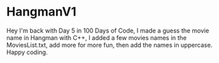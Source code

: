 # HangmanV1
Hey I'm back with Day 5 in 100 Days of Code, I made a guess the movie name in Hangman with C++, I added a few movies names in the MoviesList.txt, add more for more fun, then add the names in uppercase.
Happy coding.
